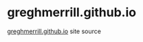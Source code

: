 greghmerrill.github.io
======================

[greghmerrill.github.io](http://greghmerrill.github.io) site source
